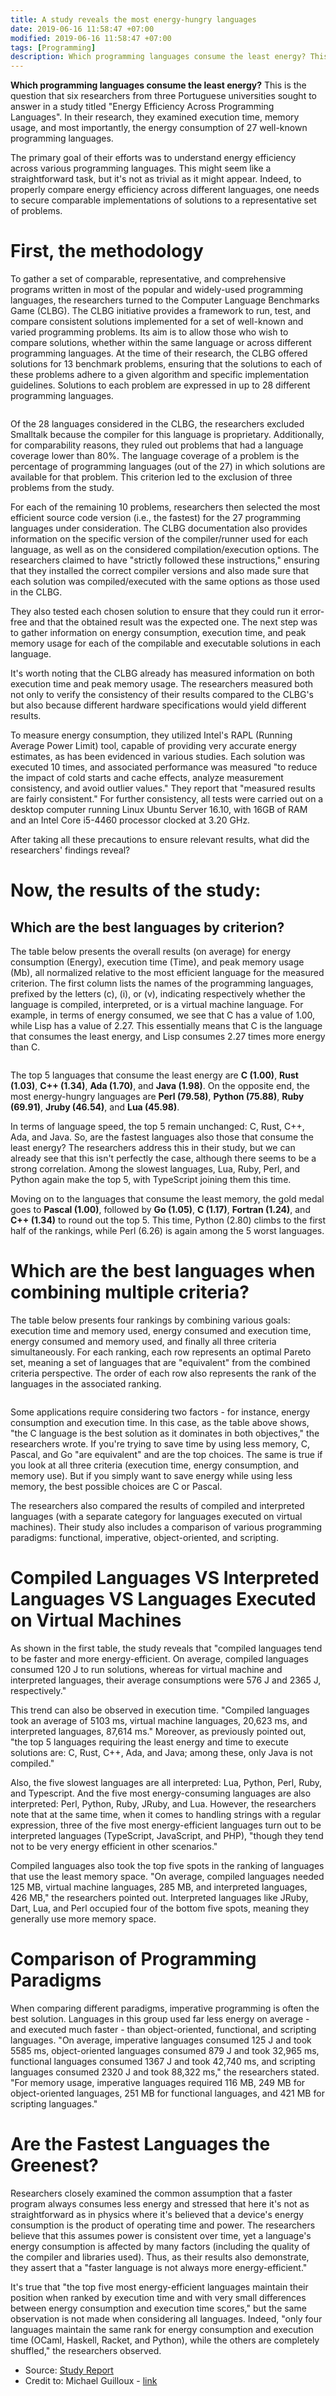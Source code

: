 ```yaml
---
title: A study reveals the most energy-hungry languages
date: 2019-06-16 11:58:47 +07:00
modified: 2019-06-16 11:58:47 +07:00
tags: [Programming]
description: Which programming languages consume the least energy? This is the question that six researchers from three Portuguese universities sought to answer in a study titled "Energy Efficiency Across Programming Languages". In their research, they examined execution time, memory usage, and most importantly, the energy consumption of 27 well-known programming languages.
---
```


**Which programming languages consume the least energy?** This is the question that six researchers from three Portuguese universities sought to answer in a study titled "Energy Efficiency Across Programming Languages". In their research, they examined execution time, memory usage, and most importantly, the energy consumption of 27 well-known programming languages.

The primary goal of their efforts was to understand energy efficiency across various programming languages. This might seem like a straightforward task, but it's not as trivial as it might appear. Indeed, to properly compare energy efficiency across different languages, one needs to secure comparable implementations of solutions to a representative set of problems.

# First, the methodology

To gather a set of comparable, representative, and comprehensive programs written in most of the popular and widely-used programming languages, the researchers turned to the Computer Language Benchmarks Game (CLBG). The CLBG initiative provides a framework to run, test, and compare consistent solutions implemented for a set of well-known and varied programming problems. Its aim is to allow those who wish to compare solutions, whether within the same language or across different programming languages. At the time of their research, the CLBG offered solutions for 13 benchmark problems, ensuring that the solutions to each of these problems adhere to a given algorithm and specific implementation guidelines. Solutions to each problem are expressed in up to 28 different programming languages.

<figure>
<img src="/assets/img/1/tble02.PNG" alt="">
<figcaption></figcaption>
</figure>


Of the 28 languages considered in the CLBG, the researchers excluded Smalltalk because the compiler for this language is proprietary. Additionally, for comparability reasons, they ruled out problems that had a language coverage lower than 80%. The language coverage of a problem is the percentage of programming languages (out of the 27) in which solutions are available for that problem. This criterion led to the exclusion of three problems from the study.

For each of the remaining 10 problems, researchers then selected the most efficient source code version (i.e., the fastest) for the 27 programming languages under consideration. The CLBG documentation also provides information on the specific version of the compiler/runner used for each language, as well as on the considered compilation/execution options. The researchers claimed to have "strictly followed these instructions," ensuring that they installed the correct compiler versions and also made sure that each solution was compiled/executed with the same options as those used in the CLBG.

They also tested each chosen solution to ensure that they could run it error-free and that the obtained result was the expected one. The next step was to gather information on energy consumption, execution time, and peak memory usage for each of the compilable and executable solutions in each language.

It's worth noting that the CLBG already has measured information on both execution time and peak memory usage. The researchers measured both not only to verify the consistency of their results compared to the CLBG's but also because different hardware specifications would yield different results.

To measure energy consumption, they utilized Intel's RAPL (Running Average Power Limit) tool, capable of providing very accurate energy estimates, as has been evidenced in various studies. Each solution was executed 10 times, and associated performance was measured "to reduce the impact of cold starts and cache effects, analyze measurement consistency, and avoid outlier values." They report that "measured results are fairly consistent." For further consistency, all tests were carried out on a desktop computer running Linux Ubuntu Server 16.10, with 16GB of RAM and an Intel Core i5-4460 processor clocked at 3.20 GHz.

After taking all these precautions to ensure relevant results, what did the researchers' findings reveal?

# Now, the results of the study:

## Which are the best languages by criterion?

The table below presents the overall results (on average) for energy consumption (Energy), execution time (Time), and peak memory usage (Mb), all normalized relative to the most efficient language for the measured criterion. The first column lists the names of the programming languages, prefixed by the letters (c), (i), or (v), indicating respectively whether the language is compiled, interpreted, or is a virtual machine language. For example, in terms of energy consumed, we see that C has a value of 1.00, while Lisp has a value of 2.27. This essentially means that C is the language that consumes the least energy, and Lisp consumes 2.27 times more energy than C.

<figure>
<img src="/assets/img/1/tble04.PNG" alt="">
<figcaption></figcaption>
</figure>

The top 5 languages that consume the least energy are **C (1.00)**, **Rust (1.03)**, **C++ (1.34)**, **Ada (1.70)**, and **Java (1.98)**. On the opposite end, the most energy-hungry languages are **Perl (79.58)**, **Python (75.88)**, **Ruby (69.91)**, **Jruby (46.54)**, and **Lua (45.98)**.

In terms of language speed, the top 5 remain unchanged: C, Rust, C++, Ada, and Java. So, are the fastest languages also those that consume the least energy? The researchers address this in their study, but we can already see that this isn't perfectly the case, although there seems to be a strong correlation. Among the slowest languages, Lua, Ruby, Perl, and Python again make the top 5, with TypeScript joining them this time.

Moving on to the languages that consume the least memory, the gold medal goes to **Pascal (1.00)**, followed by **Go (1.05)**, **C (1.17)**, **Fortran (1.24)**, and **C++ (1.34)** to round out the top 5. This time, Python (2.80) climbs to the first half of the rankings, while Perl (6.26) is again among the 5 worst languages.

# Which are the best languages when combining multiple criteria?

The table below presents four rankings by combining various goals: execution time and memory used, energy consumed and execution time, energy consumed and memory used, and finally all three criteria simultaneously. For each ranking, each row represents an optimal Pareto set, meaning a set of languages that are "equivalent" from the combined criteria perspective. The order of each row also represents the rank of the languages in the associated ranking.

<figure>
<img src="/assets/img/1/tble05.PNG" alt="">
<figcaption></figcaption>
</figure>

Some applications require considering two factors - for instance, energy consumption and execution time. In this case, as the table above shows, "the C language is the best solution as it dominates in both objectives," the researchers wrote. If you're trying to save time by using less memory, C, Pascal, and Go "are equivalent" and are the top choices. The same is true if you look at all three criteria (execution time, energy consumption, and memory use). But if you simply want to save energy while using less memory, the best possible choices are C or Pascal.

The researchers also compared the results of compiled and interpreted languages (with a separate category for languages executed on virtual machines). Their study also includes a comparison of various programming paradigms: functional, imperative, object-oriented, and scripting.

# Compiled Languages VS Interpreted Languages VS Languages Executed on Virtual Machines

As shown in the first table, the study reveals that "compiled languages tend to be faster and more energy-efficient. On average, compiled languages consumed 120 J to run solutions, whereas for virtual machine and interpreted languages, their average consumptions were 576 J and 2365 J, respectively."

This trend can also be observed in execution time. "Compiled languages took an average of 5103 ms, virtual machine languages, 20,623 ms, and interpreted languages, 87,614 ms." Moreover, as previously pointed out, "the top 5 languages requiring the least energy and time to execute solutions are: C, Rust, C++, Ada, and Java; among these, only Java is not compiled."

Also, the five slowest languages are all interpreted: Lua, Python, Perl, Ruby, and Typescript. And the five most energy-consuming languages are also interpreted: Perl, Python, Ruby, JRuby, and Lua. However, the researchers note that at the same time, when it comes to handling strings with a regular expression, three of the five most energy-efficient languages turn out to be interpreted languages (TypeScript, JavaScript, and PHP), "though they tend not to be very energy efficient in other scenarios."

Compiled languages also took the top five spots in the ranking of languages that use the least memory space. "On average, compiled languages needed 125 MB, virtual machine languages, 285 MB, and interpreted languages, 426 MB," the researchers pointed out. Interpreted languages like JRuby, Dart, Lua, and Perl occupied four of the bottom five spots, meaning they generally use more memory space.

# Comparison of Programming Paradigms

When comparing different paradigms, imperative programming is often the best solution. Languages in this group used far less energy on average - and executed much faster - than object-oriented, functional, and scripting languages. "On average, imperative languages consumed 125 J and took 5585 ms, object-oriented languages consumed 879 J and took 32,965 ms, functional languages consumed 1367 J and took 42,740 ms, and scripting languages consumed 2320 J and took 88,322 ms," the researchers stated. "For memory usage, imperative languages required 116 MB, 249 MB for object-oriented languages, 251 MB for functional languages, and 421 MB for scripting languages."

# Are the Fastest Languages the Greenest?

Researchers closely examined the common assumption that a faster program always consumes less energy and stressed that here it's not as straightforward as in physics where it's believed that a device's energy consumption is the product of operating time and power. The researchers believe that this assumes power is consistent over time, yet a language's energy consumption is affected by many factors (including the quality of the compiler and libraries used). Thus, as their results also demonstrate, they assert that a "faster language is not always more energy-efficient."

It's true that "the top five most energy-efficient languages maintain their position when ranked by execution time and with very small differences between energy consumption and execution time scores," but the same observation is not made when considering all languages. Indeed, "only four languages maintain the same rank for energy consumption and execution time (OCaml, Haskell, Racket, and Python), while the others are completely shuffled," the researchers observed.

- Source: [Study Report](https://greenlab.di.uminho.pt/wp-content/uploads/2017/10/sleFinal.pdf)
- Credit to: Michael Guilloux - [link](https://programmation.developpez.com/actu/253829/Programmation-une-etude-revele-les-langages-les-plus-voraces-en-energie-Perl-Python-et-Ruby-en-tete-C-Rust-et-Cplusplus-les-langages-les-plus-verts/)
